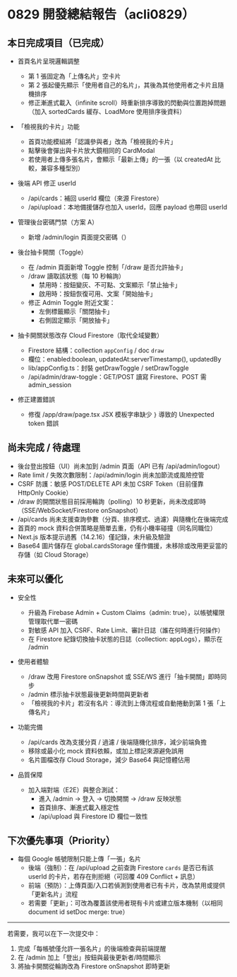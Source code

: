 # 0829 開發總結報告（acli0829）

## 本日完成項目（已完成）
- 首頁名片呈現邏輯調整
  - 第 1 張固定為「上傳名片」空卡片
  - 第 2 張起優先顯示「使用者自己的名片」，其後為其他使用者之卡片且隨機排序
  - 修正漸進式載入（infinite scroll）時重新排序導致的閃動與位置跑掉問題（加入 sortedCards 緩存、LoadMore 使用排序後資料）

- 「檢視我的卡片」功能
  - 首頁功能模組將「認識參與者」改為「檢視我的卡片」
  - 點擊後會彈出與卡片放大鏡相同的 CardModal
  - 若使用者上傳多張名片，會顯示「最新上傳」的一張（以 createdAt 比較，兼容多種型別）

- 後端 API 修正 userId
  - /api/cards：補回 userId 欄位（來源 Firestore）
  - /api/upload：本地備援儲存也加入 userId，回應 payload 也帶回 userId

- 管理後台密碼門禁（方案 A）
  - 新增 /admin/login 頁面提交密碼（）


- 後台抽卡開關（Toggle）
  - 在 /admin 頁面新增 Toggle 控制「/draw 是否允許抽卡」
  - /draw 讀取該狀態（每 10 秒輪詢）
    - 禁用時：按鈕變灰、不可點、文案顯示「禁止抽卡」
    - 啟用時：按鈕恢復可用、文案「開始抽卡」
  - 修正 Admin Toggle 附近文案：
    - 左側標籤顯示「關閉抽卡」
    - 右側固定顯示「開放抽卡」

- 抽卡開關狀態改存 Cloud Firestore（取代全域變數）
  - Firestore 結構：collection `appConfig` / doc `draw`
  - 欄位：enabled:boolean, updatedAt:serverTimestamp(), updatedBy
  - lib/appConfig.ts：封裝 getDrawToggle / setDrawToggle
  - /api/admin/draw-toggle：GET/POST 讀寫 Firestore、POST 需 admin_session

- 修正建置錯誤
  - 修復 /app/draw/page.tsx JSX 模板字串缺少 `}` 導致的 Unexpected token 錯誤

## 尚未完成 / 待處理
- 後台登出按鈕（UI）尚未加到 /admin 頁面（API 已有 /api/admin/logout）
- Rate limit / 失敗次數限制：/api/admin/login 尚未加節流或風險控管
- CSRF 防護：敏感 POST/DELETE API 未加 CSRF Token（目前僅靠 HttpOnly Cookie）
- /draw 的開關狀態目前採用輪詢（polling）10 秒更新，尚未改成即時（SSE/WebSocket/Firestore onSnapshot）
- /api/cards 尚未支援查詢參數（分頁、排序模式、過濾）與隨機化在後端完成
- 首頁的 mock 資料合併策略是簡單去重，仍有小機率碰撞（同名同職位）
- Next.js 版本提示過舊（14.2.16）僅記錄，未升級及驗證
- Base64 圖片儲存在 global.cardsStorage 僅作備援，未移除或改用更妥當的存儲（如 Cloud Storage）

## 未來可以優化
- 安全性
  - 升級為 Firebase Admin + Custom Claims（admin: true），以帳號權限管理取代單一密碼
  - 對敏感 API 加入 CSRF、Rate Limit、審計日誌（誰在何時進行何操作）
  - 在 Firestore 紀錄切換抽卡狀態的日誌（collection: appLogs），顯示在 /admin

- 使用者體驗
  - /draw 改用 Firestore onSnapshot 或 SSE/WS 進行「抽卡開關」即時同步
  - /admin 標示抽卡狀態最後更新時間與更新者
  - 「檢視我的卡片」若沒有名片：導流到上傳流程或自動捲動到第 1 張「上傳名片」

- 功能完備
  - /api/cards 改為支援分頁 / 過濾 / 後端隨機化排序，減少前端負擔
  - 移除或最小化 mock 資料依賴，或加上標記來源避免誤用
  - 名片圖檔改存 Cloud Storage，減少 Base64 與記憶體佔用

- 品質保障
  - 加入端對端（E2E）與整合測試：
    - 進入 /admin -> 登入 -> 切換開關 -> /draw 反映狀態
    - 首頁排序、漸進式載入穩定性
    - /api/upload 與 Firestore ID 欄位一致性

## 下次優先事項（Priority）
- 每個 Google 帳號限制只能上傳「一張」名片
  - 後端（強制）：在 /api/upload 之前查詢 Firestore `cards` 是否已有該 userId 的卡片，若存在則拒絕（可回覆 409 Conflict + 訊息）
  - 前端（預防）：上傳頁面/入口若偵測到使用者已有卡片，改為禁用或提供「更新名片」流程
  - 若需要「更新」：可改為覆蓋該使用者現有卡片或建立版本機制（以相同 document id setDoc merge: true）

---
若需要，我可以在下一次提交中：
1) 完成「每帳號僅允許一張名片」的後端檢查與前端提醒
2) 在 /admin 加上「登出」按鈕與最後更新者/時間顯示
3) 將抽卡開關從輪詢改為 Firestore onSnapshot 即時更新
